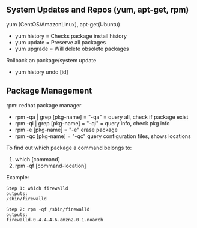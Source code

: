 
## System Updates and Repos (yum, apt-get, rpm)
yum (CentOS/AmazonLinux), apt-get(Ubuntu)
- yum history = Checks package install history
- yum update  = Preserve all packages
- yum upgrade = Will delete obsolete packages

Rollback an package/system update 
- yum history undo [id]

## Package Management
rpm: redhat package manager
- rpm -qa | grep [pkg-name] = "-qa" = query all, check if package exist
- rpm -qi | grep [pkg-name] = "-qi" = query info, check pkg info
- rpm -e [pkg-name] = "-e" erase package
- rpm -qc [pkg-name] = "-qc" query configuration files, shows locations

To find out which package a command belongs to:
1. which [command]
2. rpm -qf [command-location]

Example:
```
Step 1: which firewalld 
outputs:
/sbin/firewalld

Step 2: rpm -qf /sbin/firewalld 
outputs:
firewalld-0.4.4.4-6.amzn2.0.1.noarch
```

